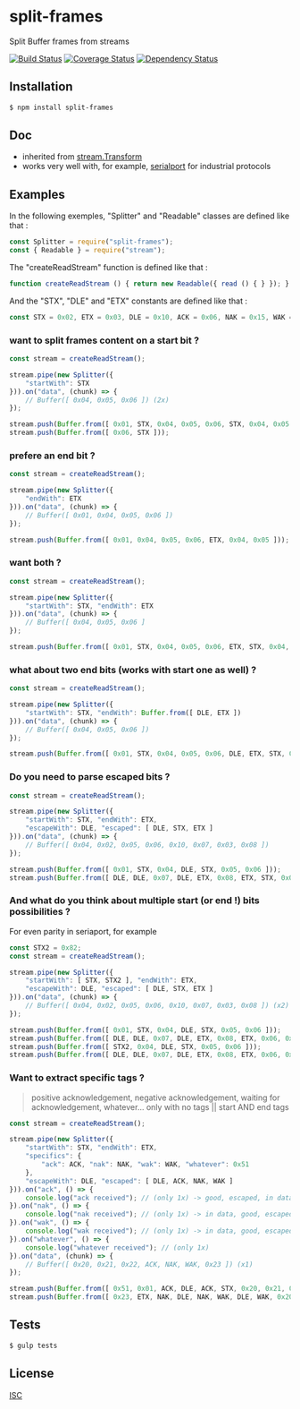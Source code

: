 # split-frames
Split Buffer frames from streams

[![Build Status](https://api.travis-ci.org/Psychopoulet/split-frames.svg?branch=master)](https://travis-ci.org/Psychopoulet/split-frames)
[![Coverage Status](https://coveralls.io/repos/github/Psychopoulet/split-frames/badge.svg?branch=master)](https://coveralls.io/github/Psychopoulet/split-frames)
[![Dependency Status](https://img.shields.io/david/Psychopoulet/split-frames/master.svg)](https://github.com/Psychopoulet/split-frames)

## Installation

```bash
$ npm install split-frames
```

## Doc

  * inherited from [stream.Transform](https://nodejs.org/api/stream.html#stream_duplex_and_transform_streams)
  * works very well with, for example, [serialport](https://www.npmjs.com/package/serialport) for industrial protocols

## Examples

In the following exemples, "Splitter" and "Readable" classes are defined like that :

```javascript
const Splitter = require("split-frames");
const { Readable } = require("stream");
```

The "createReadStream" function is defined like that :

```javascript
function createReadStream () { return new Readable({ read () { } }); }
```

And the "STX", "DLE" and "ETX" constants are defined like that :

```javascript
const STX = 0x02, ETX = 0x03, DLE = 0x10, ACK = 0x06, NAK = 0x15, WAK = 0x13;
```

### want to split frames content on a start bit ?

```javascript
const stream = createReadStream();

stream.pipe(new Splitter({
	"startWith": STX
})).on("data", (chunk) => {
	// Buffer([ 0x04, 0x05, 0x06 ]) (2x)
});

stream.push(Buffer.from([ 0x01, STX, 0x04, 0x05, 0x06, STX, 0x04, 0x05 ]));
stream.push(Buffer.from([ 0x06, STX ]));
```

### prefere an end bit ?

```javascript
const stream = createReadStream();

stream.pipe(new Splitter({
	"endWith": ETX
})).on("data", (chunk) => {
	// Buffer([ 0x01, 0x04, 0x05, 0x06 ])
});

stream.push(Buffer.from([ 0x01, 0x04, 0x05, 0x06, ETX, 0x04, 0x05 ]));
```

### want both ?

```javascript
const stream = createReadStream();

stream.pipe(new Splitter({
	"startWith": STX, "endWith": ETX
})).on("data", (chunk) => {
	// Buffer([ 0x04, 0x05, 0x06 ]
});

stream.push(Buffer.from([ 0x01, STX, 0x04, 0x05, 0x06, ETX, STX, 0x04, 0x05 ]));
```

### what about two end bits (works with start one as well) ?

```javascript
const stream = createReadStream();

stream.pipe(new Splitter({
	"startWith": STX, "endWith": Buffer.from([ DLE, ETX ])
})).on("data", (chunk) => {
	// Buffer([ 0x04, 0x05, 0x06 ])
});

stream.push(Buffer.from([ 0x01, STX, 0x04, 0x05, 0x06, DLE, ETX, STX, 0x04, 0x05 ]));
```

### Do you need to parse escaped bits ?

```javascript
const stream = createReadStream();

stream.pipe(new Splitter({
	"startWith": STX, "endWith": ETX,
	"escapeWith": DLE, "escaped": [ DLE, STX, ETX ]
})).on("data", (chunk) => {
	// Buffer([ 0x04, 0x02, 0x05, 0x06, 0x10, 0x07, 0x03, 0x08 ])
});

stream.push(Buffer.from([ 0x01, STX, 0x04, DLE, STX, 0x05, 0x06 ]));
stream.push(Buffer.from([ DLE, DLE, 0x07, DLE, ETX, 0x08, ETX, STX, 0x04, 0x05 ]));
```

### And what do you think about multiple start (or end !) bits possibilities ?

For even parity in seriaport, for example

```javascript
const STX2 = 0x82;
const stream = createReadStream();

stream.pipe(new Splitter({
	"startWith": [ STX, STX2 ], "endWith": ETX,
	"escapeWith": DLE, "escaped": [ DLE, STX, ETX ]
})).on("data", (chunk) => {
	// Buffer([ 0x04, 0x02, 0x05, 0x06, 0x10, 0x07, 0x03, 0x08 ]) (x2)
});

stream.push(Buffer.from([ 0x01, STX, 0x04, DLE, STX, 0x05, 0x06 ]));
stream.push(Buffer.from([ DLE, DLE, 0x07, DLE, ETX, 0x08, ETX, 0x06, 0x04, 0x05 ]));
stream.push(Buffer.from([ STX2, 0x04, DLE, STX, 0x05, 0x06 ]));
stream.push(Buffer.from([ DLE, DLE, 0x07, DLE, ETX, 0x08, ETX, 0x06, 0x04, 0x05 ]));
```

### Want to extract specific tags ?

> positive acknowledgement, negative acknowledgement, waiting for acknowledgement, whatever...
> only with no tags || start AND end tags

```javascript
const stream = createReadStream();

stream.pipe(new Splitter({
	"startWith": STX, "endWith": ETX,
	"specifics": {
		"ack": ACK, "nak": NAK, "wak": WAK, "whatever": 0x51
	},
	"escapeWith": DLE, "escaped": [ DLE, ACK, NAK, WAK ]
})).on("ack", () => {
	console.log("ack received"); // (only 1x) -> good, escaped, in data
}).on("nak", () => {
	console.log("nak received"); // (only 1x) -> in data, good, escaped
}).on("wak", () => {
	console.log("wak received"); // (only 1x) -> in data, good, escaped
}).on("whatever", () => {
	console.log("whatever received"); // (only 1x)
}).on("data", (chunk) => {
	// Buffer([ 0x20, 0x21, 0x22, ACK, NAK, WAK, 0x23 ]) (x1)
});

stream.push(Buffer.from([ 0x51, 0x01, ACK, DLE, ACK, STX, 0x20, 0x21, 0x22, ACK, NAK, WAK ]));
stream.push(Buffer.from([ 0x23, ETX, NAK, DLE, NAK, WAK, DLE, WAK, 0x20, 0x21 ]));
```

## Tests

```bash
$ gulp tests
```

## License

[ISC](LICENSE)
